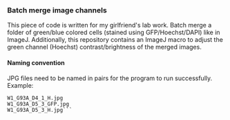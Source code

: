### Batch merge image channels

This piece of code is written for my girlfriend's lab work. Batch merge a folder of green/blue colored cells (stained using GFP/Hoechst/DAPI) like in ImageJ. Additionally, this repository contains an ImageJ macro to adjust the green channel (Hoechst) contrast/brightness of the merged images.

#### Naming convention
JPG files need to be named in pairs for the program to run successfully. Example:
```W1_G93A_D4_1_GFP.jpg
W1_G93A_D4_1_H.jpg
W1_G93A_D5_3_GFP.jpg
W1_G93A_D5_3_H.jpg```
